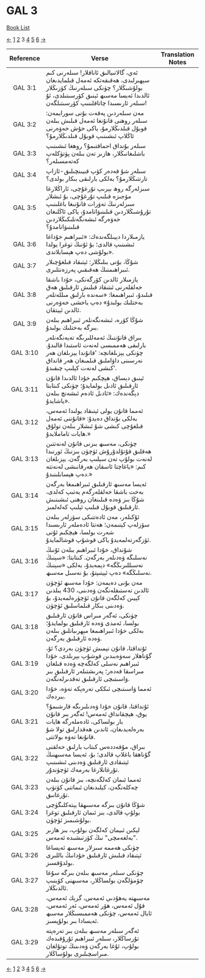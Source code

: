 # GAL 3
[Book List](../README.md)

[<-](./chapter_2.md) [1](./chapter_1.md) [2](./chapter_2.md) 3 [4](./chapter_4.md) [5](./chapter_5.md) [6](./chapter_6.md) [->](./chapter_4.md)

| Reference | Verse | Translation Notes |
|:---------:|-------|-------------------|
|GAL 3:1|ئەي، گالاتىيالىق ئاناقلار! سىلەرنى كىم سېھىرلىدى، ھەقىقەتكە ئەمەل قىلمايدىغان بولۇشىڭلار؟ چۈنكى سىلەرنىڭ كۆزىڭلار ئالدىدا ئەيسا مەسىھ ئېنىق كۆرسىتىلدى، ئۇ سىلەر ئارىسىدا چاتاقلىنىپ كۆرسىتىلگەن!||
|GAL 3:2|مەن سىلەردىن پەقەت بۇنى سورايمەن: سىلەر روھنى قانۇنغا ئەمەل قىلىش بىلەن قوبۇل قىلدىڭلارمۇ، ياكى خۇش خەۋەرنى ئاڭلاپ ئىشىنىپ قوبۇل قىلدىڭلارمۇ؟||
|GAL 3:3|سىلەر بۇنداق احماقتىمۇ؟ روھغا ئىشىنىپ باشلىغانىڭلار، ھازىر تەن بىلەن پۈتۈكلەپ كەتەمسىلەر؟||
|GAL 3:4|سىلەر شۇ قەدەر كۆپ قىيىنچىلىق-ئازاپ تارتتىڭلارمۇ؟ بەلكى بارلىقى بىكار بولدى؟||
|GAL 3:5|سىزلەرگە روھ بېرىپ تۇرغۇچى، ئاراڭلارغا مۆجىزە قىلىپ تۇرغۇچى، بۇ ئىشلار سىزلەرنىڭ تەۋرات قانۇنىغا باغلىنىپ تۇرۇشىڭلاردىن قىلىنىۋاتامدۇ، ياكى ئاڭلىغان خەۋەرگە ئىشەنگەنلىكىڭلاردىن قىلىنىۋاتامدۇ؟||
|GAL 3:6|يازمىلاردا دېيىلگەندەك: «ئىبراھىم خۇداغا ئىشىنىپ قالدى؛ بۇ ئۇنىڭ توغرا يولدا بولۇشى دەپ ھېسابلاندى».||
|GAL 3:7|شۇڭا، بۇنى بىلىڭلار: ئېتىقاد قىلغۇچىلار ئىبراھىمنىڭ ھەقىقىي پەرزەنتلىرى.||
|GAL 3:8|يازمىلار ئالدىن كۆرگەنكى، خۇدا باشقا خەلقلەرنى ئىتىقاد قىلىش ئارقىلىق ھەق قىلىدۇ، ئىبراھىمغا: «سەندە بارلىق مىللەتلەر بەختلىك بولىدۇ» دەپ ياخشى خەۋەرنى ئالدىن ئېيتقان.||
|GAL 3:9|شۇڭا كۆرە، ئىشەنگەنلەر ئىبراھىم بىلەن بىرگە بەختلىك بولىدۇ.||
|GAL 3:10|بىراق قانۇننىڭ ئەمەللىرىگە تەيەنگەنلەر بارلىقى ھەممىسى لەنەت ئاستىدا قالىدۇ. چۈنكى يېزىلغانچە: 'قانۇندا يېزىلغان ھەر نەرسىنى داۋاملىق قىلمىغان ھەر قانداق كىشى لەنەت كېلىپ چىقىدۇ'.||
|GAL 3:11|ئېنىق دېساق، ھېچكىم خۇدا ئالدىدا قانۇن ئارقىلىق ئادىل بولمايدۇ؛ چۈنكى كىتابتا دېگەندەك: «ئادىل ئادەم ئىشەنچ بىلەن ياشايدۇ».||
|GAL 3:12|ئەمما قانۇن يولى ئېتىقاد يولىدا ئەمەس، بەلكى بۇنداق دەيدۇ: «قانۇننى ئەمەل قىلغۇچى كىشى شۇ ئىشلار بىلەن تولۇق ھايات تاماملايدۇ.»||
|GAL 3:13|چۈنكى، مەسىھ بىزنى قانۇن لەنەتتىن ھەقلىق قۇتۇلدۇرۇش ئۈچۈن بىزنىڭ ئورنىدا لەنەت بولۇپ تەن سېلىپ بەرگەن. يېزىلغان كىم: «ياغاچتا ئاسقان ھەرقانىشى لەنەتتە دەپ ھېسابلىنىدۇ.»||
|GAL 3:14|ئەيسا مەسىھ ئارقىلىق ئىبراھىمغا بەرگەن بەخت باشقا خەلقلەرگەم يەتىپ كەلدى، شۇڭا بىز ۋەدە قىلىنغان روھنى ئىشىنىش ئارقىلىق قوبۇل قىلىپ ئېلىپ كەلەلمىز.||
|GAL 3:15|ئۇكىلەر، مەن ئادەتتىكى سۆزلەر بىلەن سۆزلەپ كېتىمەن؛ ھەتتا ئادەملەر ئارىسىدا شەرت بولسا، ھېچكىم ئۇنى ئۆزگەرتەلمەيدۇ ياكى قوشۇپ قوشالمايدۇ.||
|GAL 3:16|شۇنداق، خۇدا ئىبراھىم بىلەن ئۇنىڭ نەسلىگە ۋەدىلەر بەرگەن. كىتابتا: «سېنىڭ نەسىللىرىڭگە» دېمەيدۇ، بەلكى «سېنىڭ نەسلىڭگە» دەپ ئېيتىپتۇ، بۇ نەسىل مەسىھ.||
|GAL 3:17|مەن بۇنى دەيمەن: خۇدا مەسىھ ئۈچۈن ئالدىن تەستىقلەنگەن ۋەدىنى، 430 يىلدىن كېيىن كەلگەن قانۇن ئۆچۈرەلمەيدۇ، بۇ ۋەدىنى بىكار قىلماسلىق ئۈچۈن.||
|GAL 3:18|چۈنكى، ئەگەر مىراس قانۇن ئارقىلىق بولسا، ئەمدى ۋەدە ئارقىلىق بولمايدۇ؛ بەلكى خۇدا ئىبراھىمغا مېھرىبانلىق بىلەن ۋەدە ئارقىلىق بەرگەن.||
|GAL 3:19|ئۇنداقتا، قانۇن نېمىش ئۈچۈن بەردى؟ ئۇ، گۇناھلار سەۋەبىدىن قوشۇپ بېرىلدى، خۇدا ئىبراھىم نەسلى كەلگەچە ۋەدە قىلغان مىراسقا قەدەر؛ پەرىشتىلەر ئارقىلىق بىر ۋاسىتىچى ئارقىلىق تەقدىرلەنگەن.||
|GAL 3:20|ئەمما ۋاسىتىچى ئىككى تەرەپكە تەۋە، خۇدا بىردەك.||
|GAL 3:21|ئۇنداقتا، قانۇن خۇدا ۋەدىلىرىگە قارشىمۇ؟ يوق، ھېچقانداق ئەمەس! ئەگەر بىر قانۇن بار بولساكى، ئادەملەرگە ھايات بەرەلەيدىغان، ئاندىن ھەقدارلىق تولا شۇ قانۇنغا تەۋە بولاتتى.||
|GAL 3:22|بىراق، مۇقەددەس كىتاب بارلىق خەلقنى گۇناھقا باغلاپ قالدى؛ بۇ، ئەيسا مەسىھنىڭ ئېتىقادى ئارقىلىق ۋەدىنى ئىشىنىپ تۇرغانلارغا بەرمەك ئۈچۈندۇر.||
|GAL 3:23|ئەمما ئىمان كەلگەنچە، بىز قانۇن بىلەن چەكلەنگەن، كېلىدىغان ئىماننى كۈتۈپ تۇرغانىق.||
|GAL 3:24|شۇڭا قانۇن بىزگە مەسىھقا يېتەكلىگۈچى بولۇپ قالدى، بىز ئىمان ئارقىلىق توغرا بولۇشىمىز ئۈچۈن.||
|GAL 3:25|لېكىن ئىيمان كەلگەن بولۇپ، بىز ھازىر "بەلغەمچى" نىڭ كۆزتىشىدە ئەمەس.||
|GAL 3:26|چۈنكى ھەممە سىزلار مەسىھ ئەيساغا ئېتىقاد قىلىش ئارقىلىق خۇدانىڭ باللىرى بولدۇقسىز.||
|GAL 3:27|چۈنكى سىلەر مەسىھ بىلەن بىرگە سۇغا چۆمۈلگەن بولساڭلار، مەسىھنى كۆينىپ ئالدىڭلار.||
|GAL 3:28|مەسىھتە يەھۇدىي ئەمەس، گرېك ئەمەس، قۇل ئەمەس، ھۆر ئەمەس، ئەر ئەمەس، ئايال ئەمەس، چۈنكى ھەممىسىڭلار مەسىھ ئەيسادا بىر بولۇپسىز.||
|GAL 3:29|ئەگەر سىلەر مەسىھ بىلەن بىر تەرەپتە تۇرساڭلار، سىلەر ئىبراھىم ئۇرۇقىدەك بولۇپ، ئۇغا بەرگەن ۋەدىنىڭ توتۇلغان مىراسچىلىرى بولۇساڭلار.||


[<-](./chapter_2.md) [1](./chapter_1.md) [2](./chapter_2.md) 3 [4](./chapter_4.md) [5](./chapter_5.md) [6](./chapter_6.md) [->](./chapter_4.md)